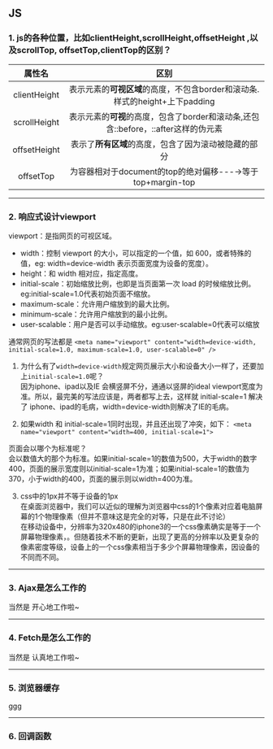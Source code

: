 ## JS
###  1. js的各种位置，比如clientHeight,scrollHeight,offsetHeight ,以及scrollTop, offsetTop,clientTop的区别？ 

属性名|区别
:---:|:--:
clientHeight|表示元素的**可视区域**的高度，不包含border和滚动条.样式的height+上下padding
scrollHeight|表示元素的**可视**的高度，包含了border和滚动条,还包含::before，::after这样的伪元素
offsetHeight|表示了**所有区域**的高度，包含了因为滚动被隐藏的部分
offsetTop   |为容器相对于document的top的绝对偏移---→等于top+margin-top
---
### 2. 响应式设计viewport

viewport：是指网页的可视区域。
- width：控制 viewport 的大小，可以指定的一个值，如 600，或者特殊的值，eg: width=device-width 表示页面宽度为设备的宽度）。
- height：和 width 相对应，指定高度。
- initial-scale：初始缩放比例，也即是当页面第一次 load 的时候缩放比例。eg:initial-scale=1.0代表初始页面不缩放。
- maximum-scale：允许用户缩放到的最大比例。
- minimum-scale：允许用户缩放到的最小比例。
- user-scalable：用户是否可以手动缩放。eg:user-scalable=0代表可以缩放

通常网页的写法都是
`<meta name="viewport" content="width=device-width, initial-scale=1.0, maximum-scale=1.0, user-scalable=0" />`  
1. 为什么有了`width=device-width`规定网页展示大小和设备大小一样了，还要加上`initial-scale=1.0`呢？  
因为iphone、ipad以及IE 会横竖屏不分，通通以竖屏的ideal viewport宽度为准。所以，最完美的写法应该是，两者都写上去，这样就 initial-scale=1 解决了 iphone、ipad的毛病，width=device-width则解决了IE的毛病。

2. 如果width 和 initial-scale=1同时出现，并且还出现了冲突，如下：
`<meta name="viewport" content="width=400, initial-scale=1">`  

页面会以哪个为标准呢？  
会以数值大的那个为标准。如果initial-scale=1的数值为500，大于width的数字400，页面的展示宽度则以initial-scale=1为准；如果initial-scale=1的数值为370，小于width的400，页面的展示则以width=400为准。  

3. css中的1px并不等于设备的1px  
在桌面浏览器中，我们可以近似的理解为浏览器中css的1个像素对应着电脑屏幕的1个物理像素（但并不意味这是完全的对等，只是在此不讨论）  
在移动设备中，分辨率为320x480的iphone3的一个css像素确实是等于一个屏幕物理像素，。但随着技术不断的更新，出现了更高的分辨率以及更复杂的像素密度等级，设备上的一个css像素相当于多少个屏幕物理像素，因设备的不同而不同。  
---
### 3. Ajax是怎么工作的

当然是 开心地工作啦~

---
### 4. Fetch是怎么工作的  
当然是 认真地工作啦~  

---
### 5. 浏览器缓存
ggg

---
### 6. 回调函数


<!-- ---
### 4. Fetch是怎么工作的  
当然是 认真地工作啦~
---
### 5. 浏览器缓存
---
### 6. 回调函数  
vvv
```js
var ShowPopup = {
            checkPluginReady: function(callback){
                var _self = function(){
                    if(typeof jQuery == 'function' &&  typeof egsolUI!='undefined' && typeof egsolUI.showOverlay!='undefined'){
                        $(function(){ callback(); })
                    }else{
                        setTimeout(function(){
                            _self();
                        }, 20)
                    }
                };
                _self();
            },
            getCookie: function(cookieName){
                var arr, reg = new RegExp("(^| )" + cookieName + "=([^;]*)(;|$)");
                if (arr = document.cookie.match(reg)){
                    return (arr[2]);
                }else{
                    return null;
                }
            },
            setCookie: function(cookieName, cookieValue, expireDay) {
                var exDate = new Date(), cookieStr = cookieName + "=" + escape(cookieValue) + ";path=/";
                if(typeof expireDay == 'number'){
                    exDate.setTime(new Date().getTime() + expireDay*24*60*60*1000);
                    cookieStr = cookieStr+ ";expires=" + exDate.toUTCString();
                }
                document.cookie = cookieStr;
            },
            deleteCookie: function(cookieName){
                var exDate =new Date();
                exDate.setTime(-1000);
                document.cookie = cookieName+"=''; expires="+exDate.toUTCString();
            },
            init: function(){
                var targetID = '';
                var url = window.location.href;
                if(
                    /www(\.uat)?\.globalsources.com\/TRADESHOW\/CSF\/INDEX\.HTM/.test(url)||
                    /www(\.uat)?\.globalsources.com\/TRADESHOW\/HONGKONG-(\w|-)+.HTM/.test(url)
                ){
                    targetID = 'HPNoticePop';
                }else if(
                    /www(\.uat)?\.globalsources.com\/TRADESHOW\/CSFGB\/INDEX\.HTM/.test(url)||
                    /www(\.uat)?\.globalsources.com\/TRADESHOW\/GB-HONGKONG-(\w|-)+.HTM/.test(url)
                ){
                    targetID = 'HPNoticePop_GB';
                }else if(
                    /www(\.uat)?\.globalsources.com\/TRADESHOW\/CSFB5\/INDEX\.HTM/.test(url)||
                    /www(\.uat)?\.globalsources.com\/TRADESHOW\/BIG5-HONGKONG-(\w|-)+.HTM/.test(url)
                ){
                    targetID = 'HPNoticePop_B5';
                }
                if(targetID!=''){
                    var cname = 'GSOLTSHP_NOTICEPOPSHOW', maxcount= 3, count = ShowPopup.getCookie(cname);
                    (count==null||isNaN(count)) && (count=0);count = parseInt(count);
                    if(count>=maxcount)return;
                    egsolUI.showOverlay({
                        target: $('#'+targetID),
                        disBodyClick: true,
                        showAtOnce: true,
                        afterShow: function(trigger, pop){
                            ShowPopup.setCookie(cname, count+1, 365);
                        }
                    })
                }
                
            },
        }
        ShowPopup.checkPluginReady(ShowPopup.init);
        </script>
```  
---
### 7. Jquery函数  
```js
(function(){})(jquery)和  
!function(){}
```
---
### 8.insertAdjacentHTML() mr10417

---
### 9.Webtrends -->





